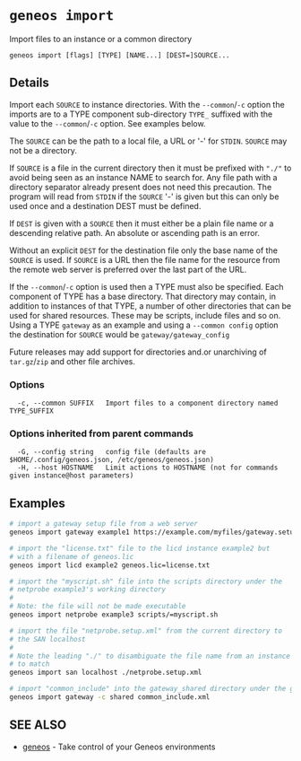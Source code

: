 # `geneos import`

Import files to an instance or a common directory

```text
geneos import [flags] [TYPE] [NAME...] [DEST=]SOURCE...
```

## Details

Import each `SOURCE` to instance directories. With the
`--common`/`-c` option the imports are to a TYPE component
sub-directory `TYPE_` suffixed with the value to the `--common`/`-c`
option. See examples below.

The `SOURCE` can be the path to a local file, a URL or '-' for `STDIN`.
`SOURCE` may not be a directory.

If `SOURCE` is a file in the current directory then it must be
prefixed with `"./"` to avoid being seen as an instance NAME to
search for. Any file path with a directory separator already present
does not need this precaution. The program will read from `STDIN` if
the `SOURCE` '-' is given but this can only be used once and a
destination DEST must be defined.

If `DEST` is given with a `SOURCE` then it must either be a plain file
name or a descending relative path. An absolute or ascending path is
an error.

Without an explicit `DEST` for the destination file only the base name
of the `SOURCE` is used. If `SOURCE` is a URL then the file name for
the resource from the remote web server is preferred over the last
part of the URL.

If the `--common`/`-c` option is used then a TYPE must also be
specified. Each component of TYPE has a base directory. That
directory may contain, in addition to instances of that TYPE, a
number of other directories that can be used for shared resources.
These may be scripts, include files and so on. Using a TYPE `gateway`
as an example and using a `--common config` option the destination
for `SOURCE` would be `gateway/gateway_config`

Future releases may add support for directories and.or unarchiving of
`tar.gz`/`zip` and other file archives.

### Options

```text
  -c, --common SUFFIX   Import files to a component directory named TYPE_SUFFIX
```

### Options inherited from parent commands

```text
  -G, --config string   config file (defaults are $HOME/.config/geneos.json, /etc/geneos/geneos.json)
  -H, --host HOSTNAME   Limit actions to HOSTNAME (not for commands given instance@host parameters)
```

## Examples

```bash
# import a gateway setup file from a web server
geneos import gateway example1 https://example.com/myfiles/gateway.setup.xml

# import the "license.txt" file to the licd instance example2 but
# with a filename of geneos.lic
geneos import licd example2 geneos.lic=license.txt

# import the "myscript.sh" file into the scripts directory under the
# netprobe example3's working directory
#
# Note: the file will not be made executable
geneos import netprobe example3 scripts/=myscript.sh

# import the file "netprobe.setup.xml" from the current directory to
# the SAN localhost
# 
# Note the leading "./" to disambiguate the file name from an instance
# to match
geneos import san localhost ./netprobe.setup.xml

# import "common_include" into the gateway_shared directory under the gateway are of the installation directory
geneos import gateway -c shared common_include.xml

```

## SEE ALSO

* [geneos](geneos.md)	 - Take control of your Geneos environments
